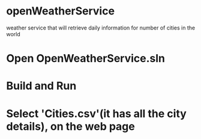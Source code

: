 # openWeatherService
weather service that will retrieve daily information for number of cities in the world
# Open OpenWeatherService.sln
# Build  and Run 
# Select 'Cities.csv'(it has all the city details), on the web page
# 
